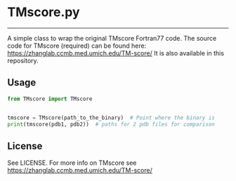 # TMscore.py
------------
A simple class to wrap the original TMscore Fortran77 code.
The source code for TMscore (required) can be found here: https://zhanglab.ccmb.med.umich.edu/TM-score/
It is also available in this repository.

## Usage

``` Python
from TMscore import TMscore


tmscore = TMscore(path_to_the_binary)  # Point where the binary is
print(tmscore(pdb1, pdb2))  # paths for 2 pdb files for comparison
```

## License
See LICENSE. For more info on TMscore see https://zhanglab.ccmb.med.umich.edu/TM-score/

